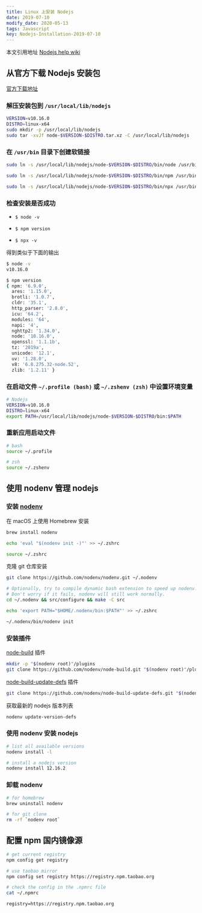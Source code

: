 ```yaml
---
title: Linux 上安装 Nodejs
date: 2019-07-10
modify_date: 2020-05-13
tags: Javascript
key: Nodejs-Installation-2019-07-10
---
```


本文引用地址 [Nodejs help wiki](https://github.com/nodejs/help/wiki/Installation)

## 从官方下载 Nodejs 安装包

[官方下载地址](https://nodejs.org/zh-cn/download/)

<!--more-->

### 解压安装包到 `/usr/local/lib/nodejs`

```bash
VERSION=v10.16.0
DISTRO=linux-x64
sudo mkdir -p /usr/local/lib/nodejs
sudo tar -xvJf node-$VERSION-$DISTRO.tar.xz -C /usr/local/lib/nodejs
```

### 在 `/usr/bin` 目录下创建软链接

```bash
sudo ln -s /usr/local/lib/nodejs/node-$VERSION-$DISTRO/bin/node /usr/bin/node

sudo ln -s /usr/local/lib/nodejs/node-$VERSION-$DISTRO/bin/npm /usr/bin/npm

sudo ln -s /usr/local/lib/nodejs/node-$VERSION-$DISTRO/bin/npx /usr/bin/npx
```

### 检查安装是否成功

- `$ node -v`

- `$ npm version`
  
- `$ npx -v`

得到类似于下面的输出

```bash
$ node -v
v10.16.0

$ npm version
{ npm: '6.9.0',
  ares: '1.15.0',
  brotli: '1.0.7',
  cldr: '35.1',
  http_parser: '2.8.0',
  icu: '64.2',
  modules: '64',
  napi: '4',
  nghttp2: '1.34.0',
  node: '10.16.0',
  openssl: '1.1.1b',
  tz: '2019a',
  unicode: '12.1',
  uv: '1.28.0',
  v8: '6.8.275.32-node.52',
  zlib: '1.2.11' }
```

### 在启动文件 `~/.profile (bash)` 或 `~/.zshenv (zsh)` 中设置环境变量

```bash
# Nodejs
VERSION=v10.16.0
DISTRO=linux-x64
export PATH=/usr/local/lib/nodejs/node-$VERSION-$DISTRO/bin:$PATH
```

### 重新应用启动文件

```bash
# bash
source ~/.profile

# zsh
source ~/.zshenv
```

## 使用 nodenv 管理 nodejs

### 安装 [nodenv](https://github.com/nodenv/nodenv)

在 macOS 上使用 Homebrew 安装

```bash
brew install nodenv

echo 'eval "$(nodenv init -)"' >> ~/.zshrc

source ~/.zshrc
```

克隆 git 仓库安装

```bash
git clone https://github.com/nodenv/nodenv.git ~/.nodenv

# Optionally, try to compile dynamic bash extension to speed up nodenv.
# Don't worry if it fails, nodenv will still work normally.
cd ~/.nodenv && src/configure && make -C src

echo 'export PATH="$HOME/.nodenv/bin:$PATH"' >> ~/.zshrc

~/.nodenv/bin/nodenv init
```

### 安装插件

[node-build](https://github.com/nodenv/node-build) 插件
```bash
mkdir -p "$(nodenv root)"/plugins
git clone https://github.com/nodenv/node-build.git "$(nodenv root)"/plugins/node-build
```

[node-build-update-defs](https://github.com/nodenv/node-build-update-defs) 插件

```bash
git clone https://github.com/nodenv/node-build-update-defs.git "$(nodenv root)"/plugins/node-build-update-defs
```

获取最新的 nodejs 版本列表

```bash
nodenv update-version-defs
```

### 使用 nodenv 安装 nodejs

```bash
# list all available versions
nodenv install -l

# install a nodejs version
nodenv install 12.16.2
```

### 卸载 nodenv

```bash
# for homebrew
brew uninstall nodenv

# for git clone
rm -rf `nodenv root`
```

## 配置 npm 国内镜像源

```bash
# get current registry
npm config get registry

# use taobao mirror
npm config set registry https://registry.npm.taobao.org

# check the config in the .npmrc file
cat ~/.npmrc
```

```text
registry=https://registry.npm.taobao.org
```
